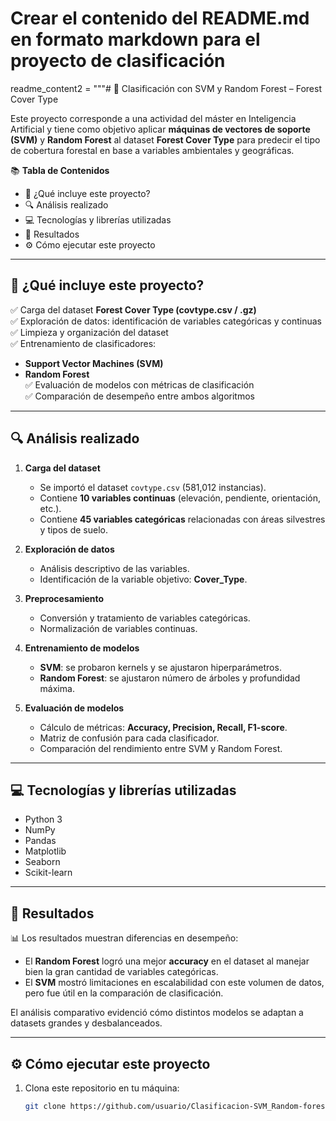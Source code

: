 # Crear el contenido del README.md en formato markdown para el proyecto de clasificación

readme_content2 = """# 🌲 Clasificación con SVM y Random Forest – Forest Cover Type  

Este proyecto corresponde a una actividad del máster en Inteligencia Artificial y tiene como objetivo aplicar **máquinas de vectores de soporte (SVM)** y **Random Forest** al dataset **Forest Cover Type** para predecir el tipo de cobertura forestal en base a variables ambientales y geográficas.  

📚 **Tabla de Contenidos**  
- 🧠 ¿Qué incluye este proyecto?  
- 🔍 Análisis realizado  
- 💻 Tecnologías y librerías utilizadas  
- 🚀 Resultados  
- ⚙️ Cómo ejecutar este proyecto  

---

## 🧠 ¿Qué incluye este proyecto?  
✅ Carga del dataset **Forest Cover Type (covtype.csv / .gz)**  
✅ Exploración de datos: identificación de variables categóricas y continuas  
✅ Limpieza y organización del dataset  
✅ Entrenamiento de clasificadores:  
- **Support Vector Machines (SVM)**  
- **Random Forest**  
✅ Evaluación de modelos con métricas de clasificación  
✅ Comparación de desempeño entre ambos algoritmos  

---

## 🔍 Análisis realizado  

1. **Carga del dataset**  
   - Se importó el dataset `covtype.csv` (581,012 instancias).  
   - Contiene **10 variables continuas** (elevación, pendiente, orientación, etc.).  
   - Contiene **45 variables categóricas** relacionadas con áreas silvestres y tipos de suelo.  

2. **Exploración de datos**  
   - Análisis descriptivo de las variables.  
   - Identificación de la variable objetivo: **Cover_Type**.  

3. **Preprocesamiento**  
   - Conversión y tratamiento de variables categóricas.  
   - Normalización de variables continuas.  

4. **Entrenamiento de modelos**  
   - **SVM**: se probaron kernels y se ajustaron hiperparámetros.  
   - **Random Forest**: se ajustaron número de árboles y profundidad máxima.  

5. **Evaluación de modelos**  
   - Cálculo de métricas: **Accuracy, Precision, Recall, F1-score**.  
   - Matriz de confusión para cada clasificador.  
   - Comparación del rendimiento entre SVM y Random Forest.  

---

## 💻 Tecnologías y librerías utilizadas  

- Python 3  
- NumPy  
- Pandas  
- Matplotlib  
- Seaborn  
- Scikit-learn  

---

## 🚀 Resultados  

📊 Los resultados muestran diferencias en desempeño:  
- El **Random Forest** logró una mejor **accuracy** en el dataset al manejar bien la gran cantidad de variables categóricas.  
- El **SVM** mostró limitaciones en escalabilidad con este volumen de datos, pero fue útil en la comparación de clasificación.  

El análisis comparativo evidenció cómo distintos modelos se adaptan a datasets grandes y desbalanceados.  

---

## ⚙️ Cómo ejecutar este proyecto  

1. Clona este repositorio en tu máquina:  
   ```bash
   git clone https://github.com/usuario/Clasificacion-SVM_Random-forest.git
